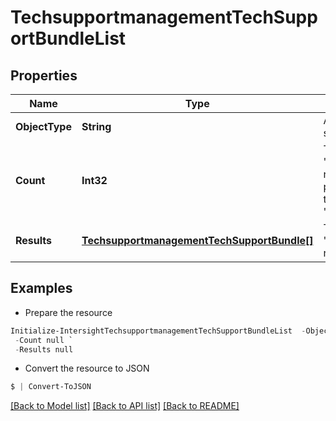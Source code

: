 # TechsupportmanagementTechSupportBundleList
## Properties

Name | Type | Description | Notes
------------ | ------------- | ------------- | -------------
**ObjectType** | **String** | A discriminator value to disambiguate the schema of a HTTP GET response body. | 
**Count** | **Int32** | The total number of &#39;techsupportmanagement.TechSupportBundle&#39; resources matching the request, accross all pages. The &#39;Count&#39; attribute is included when the HTTP GET request includes the &#39;$inlinecount&#39; parameter. | [optional] 
**Results** | [**TechsupportmanagementTechSupportBundle[]**](TechsupportmanagementTechSupportBundle.md) | The array of &#39;techsupportmanagement.TechSupportBundle&#39; resources matching the request. | [optional] 

## Examples

- Prepare the resource
```powershell
Initialize-IntersightTechsupportmanagementTechSupportBundleList  -ObjectType null `
 -Count null `
 -Results null
```

- Convert the resource to JSON
```powershell
$ | Convert-ToJSON
```

[[Back to Model list]](../README.md#documentation-for-models) [[Back to API list]](../README.md#documentation-for-api-endpoints) [[Back to README]](../README.md)

